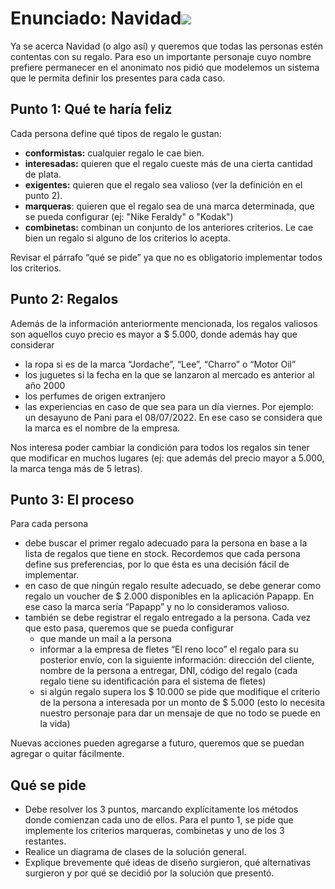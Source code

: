 # <a name="_ntq02oajeche"></a>**Enunciado: Navidad![](Aspose.Words.e8cdad28-af80-4084-8e0e-6c282e260ff4.001.png)**
Ya se acerca Navidad (o algo así) y queremos que todas las personas estén contentas con su regalo. Para eso un importante personaje cuyo nombre prefiere permanecer en el anonimato nos pidió que modelemos un sistema que le permita definir los presentes para cada caso.
## <a name="_kmk3vfppfa1q"></a>**Punto 1: Qué te haría feliz**
Cada persona define qué tipos de regalo le gustan:

- **conformistas:** cualquier regalo le cae bien.
- **interesadas:** quieren que el regalo cueste más de una cierta cantidad de plata.
- **exigentes:** quieren que el regalo sea valioso (ver la definición en el punto 2).
- **marqueras**: quieren que el regalo sea de una marca determinada, que se pueda configurar (ej: "Nike Feraldy" o "Kodak")
- **combinetas:** combinan un conjunto de los anteriores criterios. Le cae bien un regalo si alguno de los criterios lo acepta.

Revisar el párrafo “qué se pide” ya que no es obligatorio implementar todos los criterios.
## <a name="_xkohfspgpddc"></a>**Punto 2: Regalos**
Además de la información anteriormente mencionada, los regalos valiosos son aquellos cuyo precio es mayor a $ 5.000, donde además hay que considerar

- la ropa si es de la marca “Jordache”, “Lee”, “Charro” o “Motor Oil”
- los juguetes si la fecha en la que se lanzaron al mercado es anterior al año 2000
- los perfumes de origen extranjero
- las experiencias en caso de que sea para un día viernes. Por ejemplo: un desayuno de Pani para el 08/07/2022. En ese caso se considera que la marca es el nombre de la empresa.

Nos interesa poder cambiar la condición para todos los regalos sin tener que modificar en muchos lugares (ej: que además del precio mayor a 5.000, la marca tenga más de 5 letras).
## <a name="_dwvrb73eb8rq"></a>**Punto 3: El proceso**
Para cada persona

- debe buscar el primer regalo adecuado para la persona en base a la lista de regalos que tiene en stock. Recordemos que cada persona define sus preferencias, por lo que ésta es una decisión fácil de implementar.
- en caso de que ningún regalo resulte adecuado, se debe generar como regalo un voucher de $ 2.000 disponibles en la aplicación Papapp. En ese caso la marca sería “Papapp” y no lo consideramos valioso.
- también se debe registrar el regalo entregado a la persona. Cada vez que esto pasa, queremos que se pueda configurar
    - que mande un mail a la persona
    - informar a la empresa de fletes “El reno loco” el regalo para su posterior envío, con la siguiente información: dirección del cliente, nombre de la persona a entregar, DNI, código del regalo (cada regalo tiene su identificación para el sistema de fletes)
    - si algún regalo supera los $ 10.000 se pide que modifique el criterio de la persona a interesada por un monto de $ 5.000 (esto lo necesita nuestro personaje para dar un mensaje de que no todo se puede en la vida)

Nuevas acciones pueden agregarse a futuro, queremos que se puedan agregar o quitar fácilmente.

## <a name="_d28xfkuxb6zk"></a>**Qué se pide**
- Debe resolver los 3 puntos, marcando explícitamente los métodos donde comienzan cada uno de ellos. Para el punto 1, se pide que implemente los criterios marqueras, combinetas y uno de los 3 restantes.
- Realice un diagrama de clases de la solución general.
- Explique brevemente qué ideas de diseño surgieron, qué alternativas surgieron y por qué se decidió por la solución que presentó.
